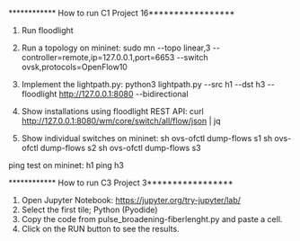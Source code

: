 ************ How to run C1 Project 16*****************

1. Run floodlight
2. Run a topology on mininet: sudo mn --topo linear,3 --controller=remote,ip=127.0.0.1,port=6653 --switch ovsk,protocols=OpenFlow10
3. Implement the lightpath.py: python3 lightpath.py --src h1 --dst h3 --floodlight http://127.0.0.1:8080 --bidirectional
4. Show installations using floodlight REST API: curl http://127.0.0.1:8080/wm/core/switch/all/flow/json | jq

5. Show individual switches on mininet:
    sh ovs-ofctl dump-flows s1
    sh ovs-ofctl dump-flows s2
    sh ovs-ofctl dump-flows s3

ping test on mininet: h1 ping h3


************ How to run C3 Project 3*****************

1. Open Jupyter Notebook: https://jupyter.org/try-jupyter/lab/
2. Select the first tile; Python (Pyodide)
3. Copy the code from pulse_broadening-fiberlenght.py and paste a cell.
4. Click on the RUN button to see the results.

